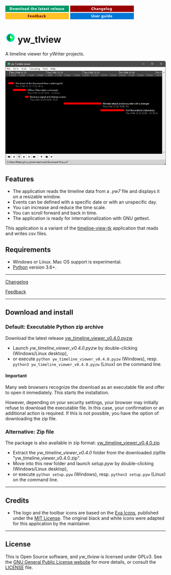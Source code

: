 [![Download the latest release](docs/img/download-button.png)](https://github.com/peter88213/yw_tlview/raw/main/dist/yw_timeline_viewer_v0.4.0.pyzw)
[![Changelog](docs/img/changelog-button.png)](docs/changelog.md)
[![Feedback](docs/img/feedback-button.png)](https://github.com/peter88213/yw_tlview/discussions)
[![Online help](docs/img/help-button.png)](https://peter88213.github.io/yw_tlview/help/)


# ![](docs/img/tlv32.png) yw_tlview

A timeline viewer for yWriter projects.

![Screenshot](docs/Screenshots/screen01.png)


## Features

- The application reads the timeline data from a *.yw7* file and displays it on a resizable 
  window.
- Events can be defined with a specific date or with an unspecific day.
- You can increase and reduce the time scale. 
- You can scroll forward and back in time.
- The application is ready for internationalization with GNU gettext. 

This application is a variant of the [timeline-view-tk](https://github.com/peter88213/timeline-view-tk/)
application that reads and writes csv files.



## Requirements

- Windows or Linux. Mac OS support is experimental.
- [Python](https://www.python.org/) version 3.6+. 

---

[Changelog](docs/changelog.md)

[Feedback](https://github.com/peter88213/yw_tlview/discussions)

---

## Download and install

### Default: Executable Python zip archive

Download the latest release [yw_timeline_viewer_v0.4.0.pyzw](https://github.com/peter88213/yw_tlview/raw/main/dist/yw_timeline_viewer_v0.4.0.pyzw)

- Launch *yw_timeline_viewer_v0.4.0.pyzw* by double-clicking (Windows/Linux desktop),
- or execute `python yw_timeline_viewer_v0.4.0.pyzw` (Windows), resp. `python3 yw_timeline_viewer_v0.4.0.pyzw` (Linux) on the command line.

#### Important

Many web browsers recognize the download as an executable file and offer to open it immediately. 
This starts the installation.

However, depending on your security settings, your browser may 
initially  refuse  to download the executable file. 
In this case, your confirmation or an additional action is required. 
If this is not possible, you have the option of downloading 
the zip file. 


### Alternative: Zip file

The package is also available in zip format: [yw_timeline_viewer_v0.4.0.zip](https://github.com/peter88213/yw_tlview/raw/main/dist/yw_timeline_viewer_v0.4.0.zip)

- Extract the *yw_timeline_viewer_v0.4.0* folder from the downloaded zipfile "yw_timeline_viewer_v0.4.0.zip".
- Move into this new folder and launch *setup.pyw* by double-clicking (Windows/Linux desktop), 
- or execute `python setup.pyw` (Windows), resp. `python3 setup.pyw` (Linux) on the command line.


---

## Credits

- The logo and the toolbar icons are based on the [Eva Icons](https://akveo.github.io/eva-icons/#/), published under the [MIT License](http://www.opensource.org/licenses/mit-license.php). The original black and white icons were adapted for this application by the maintainer. 

---

## License

This is Open Source software, and *yw_tlview* is licensed under GPLv3. See the
[GNU General Public License website](https://www.gnu.org/licenses/gpl-3.0.en.html) for more
details, or consult the [LICENSE](https://github.com/peter88213/yw_tlview/blob/main/LICENSE) file.


